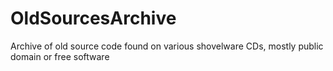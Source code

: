 # OldSourcesArchive
Archive of old source code found on various shovelware CDs, mostly public domain or free software
